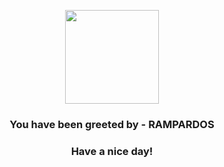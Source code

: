 <p align="center">
            <img src="https://raw.githubusercontent.com/PokeAPI/sprites/master/sprites/pokemon/409.png" width="150" height="150">
          </p>
          <h3 align="center">You have been greeted by - <b>RAMPARDOS</b></h3>
          <h3 align="center">Have a nice day!</h3>
